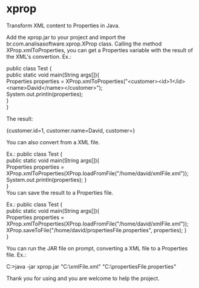 # xprop
Transform XML content to Properties in Java.

Add the xprop.jar to your project and import the br.com.analisasoftware.xprop.XProp class.
Calling the method XProp.xmlToProperties, you can get a Properties variable with the result of the XML's convertion.
Ex.: 

public class Test {<br/>
  public static void main(String args[]){<br/>
    Properties properties = XProp.xmlToProperties("&lt;customer&gt;&lt;id&gt;1&lt;/id&gt;&lt;name&gt;David&lt;/name&gt;&lt;/customer&gt;");
<br/>    System.out.println(properties);<br/>
  }<br/>
}<br/>

The result:

{customer.id=1, customer.name=David, customer=}

You can also convert from a XML file.

Ex.:
public class Test {<br/>
  public static void main(String args[]){
<br/>    Properties properties = XProp.xmlToProperties(XProp.loadFromFile("/home/david/xmlFile.xml"));
<br/>    System.out.println(properties);
  }<br/>
}
<br/>
You can save the result to a Properties file.

Ex.:
public class Test {<br/>
  public static void main(String args[]){
<br/>    Properties properties = XProp.xmlToProperties(XProp.loadFromFile("/home/david/xmlFile.xml"));
<br/>    XProp.saveToFile("/home/david/propertiesFile.properties", properties);
  }<br/>
}<br/>



You can run the JAR file on prompt, converting a XML file to a Properties file.
Ex.:

C:>java -jar xprop.jar "C:\xmlFile.xml" "C:\propertiesFile.properties"

Thank you for using and you are welcome to help the project.
